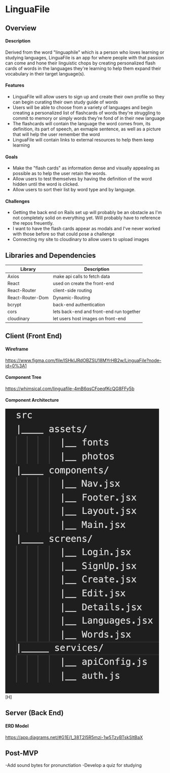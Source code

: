 # LinguaFile

## Overview

#### Description
Derived from the word "linguaphile" which is a person who loves learning or studying languages, LinguaFile is an app for where people with that passion can come and hone their linguistic chops by creating personalized flash cards of words in the languages they're learning to help them expand their vocabulary in their target language(s).
#### Features
- LinguaFile will allow users to sign up and create their own profile so they can begin curating their own study guide of words
- Users will be able to choose from a variety of languages and begin creating a personalized list of flashcards of words they're struggling to commit to memory or simply words they're fond of in their new language
- The flashcards will contain the language the word comes from, its definition, its part of speech, an exmaple sentence, as well as a picture that will help the user remember the word
- LinguaFile will contain links to external resources to help them keep learning
#### Goals
- Make the "flash cards" as information dense and visually appealing as possible as to help the user retain the words.
- Allow users to test themselves by having the definition of the word hidden until the word is clicked.
- Allow users to sort their list by word type and by language.
#### Challenges
- Getting the back end on Rails set up will probably be an obstacle as I'm not completely solid on everything yet. Will probably have to reference the repos freuently.
- I want to have the flash cards appear as modals and I've never worked with those before so that could pose a challenge
- Connecting my site to cloudinary to allow users to upload images
## Libraries and Dependencies

| Library | Description |
|---------|-------------|
|Axios    |make api calls to fetch data|
|React    |used on create the front-end|
|React-Router|client-side routing      |
|React-Router-Dom |Dynamic-Routing     |
|bcrypt   |back-end authentication|
|cors     |lets back-end and front-end run together|
|cloudinary|let users host images on front-end|
## Client (Front End)

#### Wireframe
<https://www.figma.com/file/lSHkIJRdOBZSU18MYrHB2w/LinguaFile?node-id=0%3A1>

#### Component Tree
<https://whimsical.com/linguafile-4mB6qsCFoeqfKcQG8FFy5b>

#### Component Architecture
![Component Architecture](componentArchitecture.png "Title")[H]

## Server (Back End)

#### ERD Model
<https://app.diagrams.net/#G1Ej1_38T2I5R5mzi-1w5TzyBTskSltBaX>

## Post-MVP

-Add sound bytes for pronunctiation
-Develop a quiz for studying



